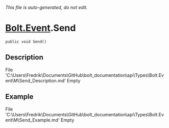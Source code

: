 *This file is auto-generated, do not edit.*

# [Bolt.Event](Types/Bolt.Event.md).Send
`public void Send()`
## Description
File 'C:\Users\Fredrik\Documents\GitHub\bolt_documentation\api\Types\Bolt.Event\M\Send_Description.md' Empty
## Example
File 'C:\Users\Fredrik\Documents\GitHub\bolt_documentation\api\Types\Bolt.Event\M\Send_Example.md' Empty
